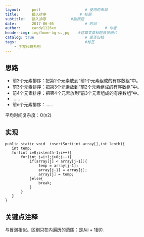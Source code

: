 ```yaml
---
layout:     post                    # 使用的布局
title:      插入排序               # 标题 
subtitle:   插入排序           #副标题
date:       2017-06-05              # 时间
author:     candy1126xx                      # 作者
header-img: img/home-bg-o.jpg    #这篇文章标题背景图片
catalog: true                       # 是否归档
tags:                               #标签
    - 手写代码系列
---
```


## 思路
* 前2个元素排序：把第2个元素放到“前1个元素组成的有序数组”中。
* 前3个元素排序：把第3个元素放到“前2个元素组成的有序数组”中。
* 前4个元素排序：把第4个元素放到“前3个元素组成的有序数组”中。
* ......
* 前n个元素排序：......

平均时间复杂度：O(n2)

## 实现
```
public static void  insertSort(int array[],int lenth){
   int temp;
   for(int i=0;i<lenth-1;i++){
       for(int j=i+1;j>0;j--){
           if(array[j] < array[j-1]){
               temp = array[j-1];
               array[j-1] = array[j];
               array[j] = temp;
           }else{
               break;
           }
       }
   }
}
```

## 关键点注释
与冒泡相似。区别只在内遍历的范围：是从i + 1到0.
